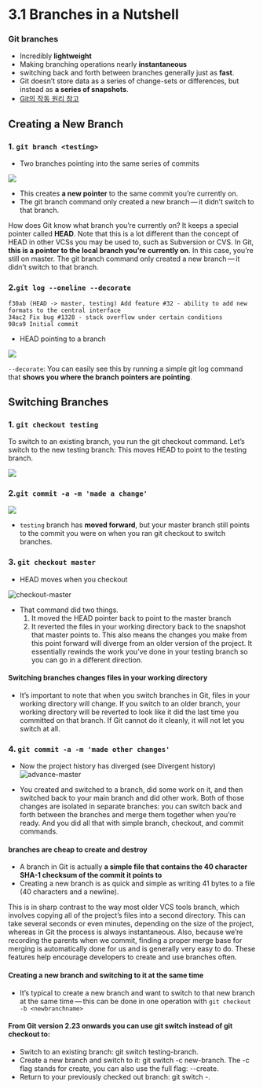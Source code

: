 # 3.1 Branches in a Nutshell

### Git branches

- Incredibly **lightweight**
- Making branching operations nearly **instantaneous**
- switching back and forth between branches generally just as **fast**.
- Git doesn’t store data as a series of change-sets or differences, but instead as **a series of snapshots**.
- [Git의 작동 원리 참고](../1.About/shapshot.md)

## Creating a New Branch

### 1. `git branch <testing>`

- Two branches pointing into the same series of commits

![](https://user-images.githubusercontent.com/76730867/165659341-e1910345-6766-42c7-bac0-401103421974.png)

- This creates **a new pointer** to the same commit you’re currently on.
- The git branch command only created a new branch — it didn’t switch to that branch.

How does Git know what branch you’re currently on? It keeps a special pointer called **HEAD**. Note that this is a lot different than the concept of HEAD in other VCSs you may be used to, such as Subversion or CVS. In Git, **this is a pointer to the local branch you’re currently on**. In this case, you’re still on master. The git branch command only created a new branch — it didn’t switch to that branch.

### 2.`git log --oneline --decorate`

```
f30ab (HEAD -> master, testing) Add feature #32 - ability to add new formats to the central interface
34ac2 Fix bug #1328 - stack overflow under certain conditions
98ca9 Initial commit
```

- HEAD pointing to a branch

![](https://user-images.githubusercontent.com/76730867/165659698-6d12947e-051d-40e4-8d36-a33a69183258.png)

`--decorate`: You can easily see this by running a simple git log command that **shows you where the branch pointers are pointing**.

## Switching Branches

### 1. `git checkout testing`

To switch to an existing branch, you run the git checkout command. Let’s switch to the new testing branch:
This moves HEAD to point to the testing branch.

![](https://user-images.githubusercontent.com/76730867/165660027-fc741d48-040a-4870-965d-51804237544d.png)

### 2.`git commit -a -m 'made a change'`

![](https://user-images.githubusercontent.com/76730867/165661808-c3c52c71-87a4-4b68-a9ec-edbaf3e7f01f.png)

- `testing` branch has **moved forward**, but your master branch still points to the commit you were on when you ran git checkout to switch branches.

### 3. `git checkout master`

- HEAD moves when you checkout

![checkout-master](https://user-images.githubusercontent.com/76730867/165662260-fb8b241f-d3b6-406e-9a82-814cf50dece5.png)

- That command did two things.
  1. It moved the HEAD pointer back to point to the master branch
  2. It reverted the files in your working directory back to the snapshot that master points to. This also means the changes you make from this point forward will diverge from an older version of the project. It essentially rewinds the work you’ve done in your testing branch so you can go in a different direction.

#### Switching branches changes files in your working directory

- It’s important to note that when you switch branches in Git, files in your working directory will change. If you switch to an older branch, your working directory will be reverted to look like it did the last time you committed on that branch. If Git cannot do it cleanly, it will not let you switch at all.

### 4. `git commit -a -m 'made other changes'`

- Now the project history has diverged (see Divergent history)
  ![advance-master](https://user-images.githubusercontent.com/76730867/165663026-9ae0af93-bde2-442b-a1f8-b2cc7d52f467.png)

- You created and switched to a branch, did some work on it, and then switched back to your main branch and did other work. Both of those changes are isolated in separate branches: you can switch back and forth between the branches and merge them together when you’re ready. And you did all that with simple branch, checkout, and commit commands.

#### branches are cheap to create and destroy

- A branch in Git is actually **a simple file that contains the 40 character SHA-1 checksum of the commit it points to**
- Creating a new branch is as quick and simple as writing 41 bytes to a file (40 characters and a newline).

This is in sharp contrast to the way most older VCS tools branch, which involves copying all of the project’s files into a second directory. This can take several seconds or even minutes, depending on the size of the project, whereas in Git the process is always instantaneous. Also, because we’re recording the parents when we commit, finding a proper merge base for merging is automatically done for us and is generally very easy to do. These features help encourage developers to create and use branches often.

#### Creating a new branch and switching to it at the same time

- It’s typical to create a new branch and want to switch to that new branch at the same time — this can be done in one operation with `git checkout -b <newbranchname>`

#### From Git version 2.23 onwards you can use git switch instead of git checkout to:

- Switch to an existing branch: git switch testing-branch.
- Create a new branch and switch to it: git switch -c new-branch. The -c flag stands for create, you can also use the full flag: --create.
- Return to your previously checked out branch: git switch -.
